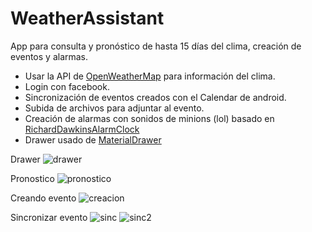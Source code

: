# WeatherAssistant
App para consulta y pronóstico de hasta 15 días del clima, creación de eventos y alarmas.

- Usar la API de [OpenWeatherMap](http://openweathermap.org/)  para información del clima.
- Login con facebook.
- Sincronización de eventos creados con el Calendar de android.
- Subida de archivos para adjuntar al evento.
- Creación de alarmas con sonidos de minions (lol) basado en  [RichardDawkinsAlarmClock](https://github.com/annathehybrid/RichardDawkinsAlarmClock) 
- Drawer usado de [MaterialDrawer](https://github.com/mikepenz/MaterialDrawer) 


Drawer
![drawer](http://i.imgur.com/OVA1KKy.png)

Pronostico
![pronostico](http://i.imgur.com/meWAI9d.png)

Creando evento
![creacion](http://i.imgur.com/rqRG1AO.png)

Sincronizar evento
![sinc](http://i.imgur.com/sjyIxJB.png)
![sinc2](http://i.imgur.com/GnshYnE.jpg)

